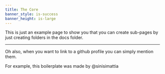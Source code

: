 ```yaml
---
title: The Core
banner_style: is-success
banner_height: is-large
---
```


This is just an example page to show you that you can create sub-pages
by just creating folders in the docs folder.

___

Oh also, when you want to link to a github profile you can simply mention them.

For example, this boilerplate was made by @sinisimattia
